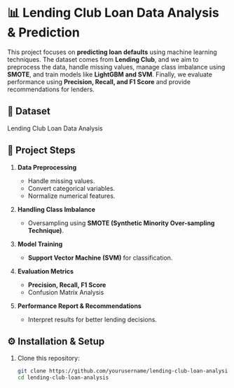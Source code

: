 # 📊 Lending Club Loan Data Analysis & Prediction

This project focuses on **predicting loan defaults** using machine learning techniques. The dataset comes from **Lending Club**, and we aim to preprocess the data, handle missing values, manage class imbalance using **SMOTE**, and train models like **LightGBM and SVM**. Finally, we evaluate performance using **Precision, Recall, and F1 Score** and provide recommendations for lenders.

## 📂 Dataset
Lending Club Loan Data Analysis

## 🚀 Project Steps
1. **Data Preprocessing**
   - Handle missing values.
   - Convert categorical variables.
   - Normalize numerical features.

2. **Handling Class Imbalance**
   - Oversampling using **SMOTE (Synthetic Minority Over-sampling Technique)**.

3. **Model Training**
   - **Support Vector Machine (SVM)** for classification.

4. **Evaluation Metrics**
   - **Precision, Recall, F1 Score**
   - Confusion Matrix Analysis

5. **Performance Report & Recommendations**
   - Interpret results for better lending decisions.

## ⚙️ Installation & Setup
1. Clone this repository:
   ```bash
   git clone https://github.com/yourusername/lending-club-loan-analysis.git
   cd lending-club-loan-analysis
